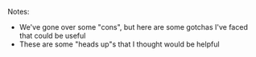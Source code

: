 Notes:
- We've gone over some "cons", but here are some gotchas I've faced that could be useful
- These are some "heads up"s that I thought would be helpful
